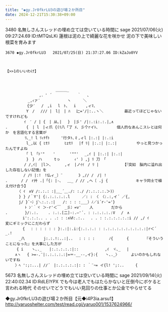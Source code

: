 ```yaml
---
title: "◆gy.Jr0fkrLU3の遊び場２か所目"
date: 2024-12-21T15:30:38+09:00
---
```

3480 名無しさんスレッドの埋め立ては空いている時間に sage 2021/07/06(火) 09:27:24.69 ID:tMTQsLKi
蓮根は泥の上で綺麗な花を咲かせ
泥の下で美味しい根菜を育みます


```aa
3670 ◆gy.Jr0fkrLU3   2021/07/25(日) 21:37:27.06 ID:kZaJo0YV



【>>1のいいわけ】



　　　　　　　　 　 　 　 ＿＿＿_
　　　　　　　　　,．' ´　　 　 　 　｀　 、
　　　　　　_,ｨァ′　　　　　 　 ヽ　 　 ＼
　　 　 　 {少′　 /　,i 　l　ﾄ、　 i　　 ,ィﾏ、
　　　　 　Y　/　 /// |　l|　| ﾊ　 辷='/|:..ヽ＼　　　　　 最近ってほどじゃないですけれども
　　　　　ｲ　′ / | {　| 从､|　 }　|彡' /|:.:i:.:.|,∧
.　　　　　{　| l　|ィ爪 {(ﾘ八「了 ﾒ､ 彡个rイﾄ､　　　　　個人的なあんこスレとは何か　を言語化する言葉が
　　　 　 ﾘ､_! l ﾘｨﾁfﾄ　　　'行タﾄ､彳,ィl |:.:| |:.:i
　　　　　 l_,以 { ﾋtﾘ　　　　ﾋztﾘ　 |f ﾘ| |:.:| |:.:|　　　　  やっと見つかったんですよね
　　　　 　「 l　「ﾄ'" 　 ' 　 　 '""'　 _,ｲ | |:.:| |:.:|
　　　　　 }　}　ハ　 　 tっ 　 　 ｨ' ) ,j ﾘ 刀 「
　　　　　/ /,ｲ|　|l＞､　　 　,ィ　|ノｲｲ　/ ﾘ |　 　 　 　 【『突如　脳内に溢れ出した存在しない記憶』を
　 　 　 / /ﾘ |:!　!仏ィ_〕¨ 　 　　》,// /　/| !
.　　　 / /　r廾 .|「{: |-､　 ＿_ / // ,ヘ〔 .j {　　 　 　 　 キャラ同士で植え付け合う】
　 　 〈 ｲ　∧V /:.:.: :|＿_´＿./: :./ /:.:.:.:.＞)）
　　　 } } /｀Y'| {:.:.:.:.:.l　 　 ／: : 〈 〈:.:,イ´ ／{,
　　　 j/ }`ｰ冫j＼:.:.:|　　/: : : :___）ﾉ／i´r‐'='}
　　　 　 ﾄ ﾝ′｀ヾ ＞-r'＜￣　_彡冫=v' 　 人　 　 　 だから
.　　　　 }/:.:. 　　. :.:.[二]-:.―'´. : :.:.:.:.:V　 /　∧
　　　　 i':.:.:.. . . .: : :∧Ⅵ:.:..　 . . : :.:.:.:.:.:i // ,/ ｲ　　　  変にギミックにこだわらず
　　　　 {　 : : : : : : }:.:|:.i:{:.:.:.: : :.:.:.:.:.:.:.:.:.:|r＜´ _.!
　　　 _八　　　　　j:.:.!:..:|..　 : : : : 　 　 ﾉ{　　 　{　　 　 『そういうことになった』を大事にした方が
　　　{ i 　 ヽ､._　　|:.:.:.:.:|:: 　 　 　 　 ,ｲ　ヾ､_　 |
　　 ∧ヽ　 { >=-.¨|:.:.:.:.:|=＝-__--,イ}:{　　丶､._〉　　　 よいのかもしれないですね
　　 〉ﾍ ':;:...| //´　|:.:.:.:.:|: : ｀¨ｰ= イ{l! ';:..　　　{
```

5673 名無しさんスレッドの埋め立ては空いている時間に sage 2021/09/14(火) 22:40:02.34 ID:RdLElYPX
でも今は老人でもはたらかないと圧倒今にボケると言われる時代
そのせいでどうでもいい見回りの仕事とか公金でやらせてる

◆gy.Jr0fkrLU3の遊び場２か所目【元◆i4P3ia.arsu1】
http://yaruoshelter.com/test/read.cgi/yaruo001/1537624966/
